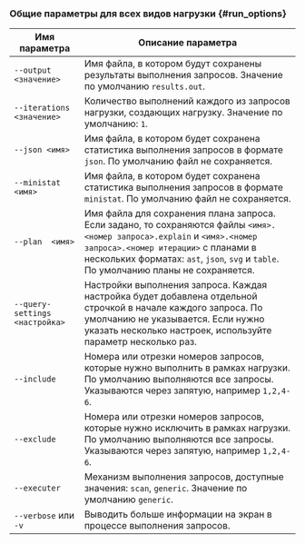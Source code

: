 ### Общие параметры для всех видов нагрузки {#run_options}

Имя параметра | Описание параметра
---|---
`--output <значение>` |  Имя файла, в котором будут сохранены результаты выполнения запросов. Значение по умолчанию `results.out`.
`--iterations <значение>` | Количество выполнений каждого из запросов нагрузки, создающих нагрузку. Значение по умолчанию: `1`.
`--json <имя>` | Имя файла, в котором будет сохранена статистика выполнения запросов в формате `json`. По умолчанию файл не сохраняется.
`--ministat  <имя>` | Имя файла, в котором будет сохранена статистика выполнения запросов в формате `ministat`. По умолчанию файл не сохраняется.
`--plan  <имя>` | Имя файла для сохранения плана запроса. Если задано, то сохраняются файлы `<имя>.<номер запроса>.explain` и `<имя>.<номер запроса>.<номер итерации>` с планами в нескольких форматах: `ast`, `json`, `svg` и `table`. По умолчанию планы не сохраняется.
`--query-settings <настройка>` | Настройки выполнения запроса. Каждая настройка будет добавлена отдельной строчкой в начале каждого запроса. По умолчанию не указывается. Если нужно указать несколько настроек, используйте параметр несколько раз.
`--include` | Номера или отрезки номеров запросов, которые нужно выполнить в рамках нагрузки. По умолчанию выполняются все запросы. Указываются через запятую, например `1,2,4-6`.
`--exclude` | Номера или отрезки номеров запросов, которые нужно исключить в рамках нагрузки. По умолчанию выполняются все запросы. Указываются через запятую, например `1,2,4-6`.
`--executer` | Механизм выполнения запросов, доступные значения: `scan`, `generic`. Значение по умолчанию `generic`.
`--verbose` или `-v` | Выводить больше информации на экран в процессе выполнения запросов.
